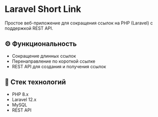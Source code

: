 # Laravel Short Link

Простое веб-приложение для сокращения ссылок на PHP (Laravel) с поддержкой REST API.

## ⚙️ Функциональность

- Сокращение длинных ссылок
- Перенаправление по короткой ссылке
- REST API для создания и получения ссылок

## 🚀 Стек технологий

- PHP 8.x
- Laravel 12.x
- MySQL
- REST API

